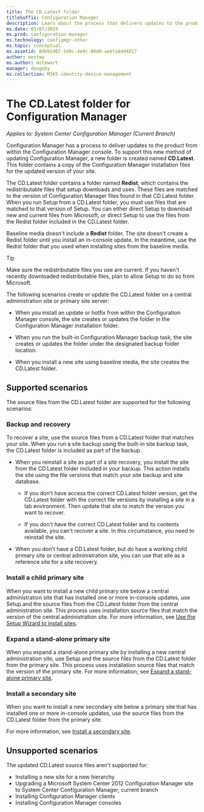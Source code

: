 ```yaml
---
title: The CD.Latest folder
titleSuffix: Configuration Manager
description: Learn about the process that delivers updates to the product from within the Configuration Manager console.
ms.date: 03/07/2019
ms.prod: configuration-manager
ms.technology: configmgr-other
ms.topic: conceptual
ms.assetid: 8db92d67-5d9c-4e9c-80d0-ae6fa0dd4817
author: mestew
ms.author: mstewart
manager: dougeby
ms.collection: M365-identity-device-management
---
```


# The CD.Latest folder for Configuration Manager

*Applies to: System Center Configuration Manager (Current Branch)*

Configuration Manager has a process to deliver updates to the product from within the Configuration Manager console. To support this new method of updating Configuration Manager, a new folder is created named **CD.Latest**. This folder contains a copy of the Configuration Manager installation files for the updated version of your site.  

The CD.Latest folder contains a folder named **Redist**, which contains the redistributable files that setup downloads and uses. These files are matched to the version of Configuration Manager files found in that CD.Latest folder. When you run Setup from a CD.Latest folder, you must use files that are matched to that version of Setup. You can either direct Setup to download new and current files from Microsoft, or direct Setup to use the files from the Redist folder included in the CD.Latest folder.

Baseline media doesn't include a **Redist** folder. The site doesn't create a Redist folder until you install an in-console update. In the meantime, use the Redist folder that you used when installing sites from the baseline media.  

> [!TIP]  
> Make sure the redistributable files you use are current. If you haven't recently downloaded redistributable files, plan to allow Setup to do so from Microsoft.   

The following scenarios create or update the CD.Latest folder on a central administration site or primary site server:  

- When you install an update or hotfix from within the Configuration Manager console, the site creates or updates the folder in the Configuration Manager installation folder.  

- When you run the built-in Configuration Manager backup task, the site creates or updates the folder under the designated backup folder location.  

- When you install a new site using baseline media, the site creates the CD.Latest folder.


## Supported scenarios

The source files from the CD.Latest folder are supported for the following scenarios:  

### Backup and recovery
To recover a site, use the source files from a CD.Latest folder that matches your site. When you run a site backup using the built-in site backup task, the CD.Latest folder is included as part of the backup.

- When you reinstall a site as part of a site recovery, you install the site from the CD.Latest folder included in your backup. This action installs the site using the file versions that match your site backup and site database.  

    - If you don't have access the correct CD.Latest folder version, get the CD.Latest folder with the correct file versions by installing a site in a lab environment. Then update that site to match the version you want to recover.  

    - If you don't have the correct CD.Latest folder and its contents available, you can't recover a site. In this circumstance, you need to reinstall the site.  

- When you don't have a CD.Latest folder, but do have a working child primary site or central administration site, you can use that site as a reference site for a site recovery.  

### Install a child primary site
When you want to install a new child primary site below a central administration site that has installed one or more in-console updates, use Setup and the source files from the CD.Latest folder from the central administration site. This process uses installation source files that match the version of the central administration site. For more information, see [Use the Setup Wizard to install sites](/sccm/core/servers/deploy/install/use-the-setup-wizard-to-install-sites).  

### Expand a stand-alone primary site
When you expand a stand-alone primary site by installing a new central administration site, use Setup and the source files from the CD.Latest folder from the primary site. This process uses installation source files that match the version of the primary site. For more information, see [Expand a stand-alone primary site](/sccm/core/servers/deploy/install/use-the-setup-wizard-to-install-sites#bkmk_expand).

### Install a secondary site
<!-- SCCMDocs-pr issue #3164 -->
When you want to install a new secondary site below a primary site that has installed one or more in-console updates, use the source files from the CD.Latest folder from the primary site. 

For more information, see [Install a secondary site](/sccm/core/servers/deploy/install/use-the-setup-wizard-to-install-sites#bkmk_secondary). 


## Unsupported scenarios

The updated CD.Latest source files aren't supported for:  
   
- Installing a new site for a new hierarchy  
- Upgrading a Microsoft System Center 2012 Configuration Manager site to System Center Configuration Manager, current branch
- Installing Configuration Manager clients
- Installing Configuration Manager consoles

